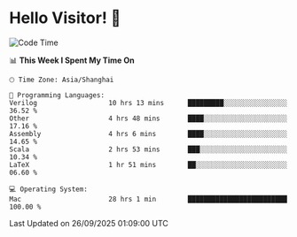 # Hello Visitor! 👋

<!--START_SECTION:waka-->
![Code Time](http://img.shields.io/badge/Code%20Time-501%20hrs%2056%20mins-blue)

📊 **This Week I Spent My Time On** 

```text
🕑︎ Time Zone: Asia/Shanghai

💬 Programming Languages: 
Verilog                  10 hrs 13 mins      █████████░░░░░░░░░░░░░░░░   36.52 % 
Other                    4 hrs 48 mins       ████░░░░░░░░░░░░░░░░░░░░░   17.16 % 
Assembly                 4 hrs 6 mins        ████░░░░░░░░░░░░░░░░░░░░░   14.65 % 
Scala                    2 hrs 53 mins       ███░░░░░░░░░░░░░░░░░░░░░░   10.34 % 
LaTeX                    1 hr 51 mins        ██░░░░░░░░░░░░░░░░░░░░░░░   06.60 % 

💻 Operating System: 
Mac                      28 hrs 1 min        █████████████████████████   100.00 % 
```


 Last Updated on 26/09/2025 01:09:00 UTC
<!--END_SECTION:waka-->
